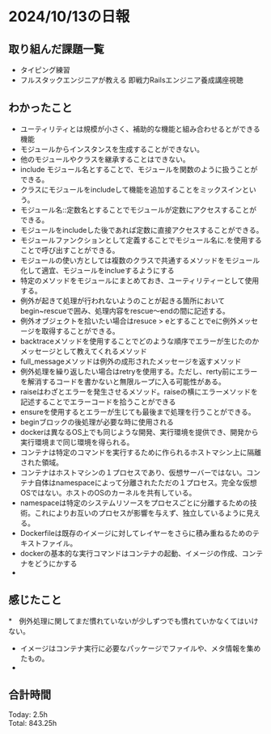 # 2024/10/13の日報
## 取り組んだ課題一覧
* タイピング練習
* フルスタックエンジニアが教える 即戦力Railsエンジニア養成講座視聴
## わかったこと
*  ユーティリティとは規模が小さく、補助的な機能と組み合わせるとができる機能
*  モジュールからインスタンスを生成することができない。
*  他のモジュールやクラスを継承することはできない。
*  include モジュール名とすることで、モジュールを関数のように扱うことができる。
  *  クラスにモジュールをincludeして機能を追加することをミックスインという。
  *  モジュール名::定数名とすることでモジュールが定数にアクセスすることができる。
  *   モジュールをincludeした後であれば定数に直接アクセスすることができる。
*  モジュールファンクションとして定義することでモジュール名に.を使用することで呼び出すことができる。
*  モジュールの使い方としては複数のクラスで共通するメソッドをモジュール化して適宜、モジュールをinclueするようにする
  *  特定のメソッドをモジュールにまとめておき、ユーティリティーとして使用する。
*  例外が起きて処理が行われないようのことが起きる箇所においてbegin~rescueで囲み、処理内容をrescue〜endの間に記述する。
*  例外オブジェクトを拾いたい場合はresuce > eとすることでeに例外メッセージを取得することができる。
*  backtraceメソッドを使用することでどのような順序でエラーが生じたのかメッセージとして教えてくれるメソッド
*  full_messageメソッドは例外の成形されたメッセージを返すメソッド
*  例外処理を繰り返したい場合はretryを使用する。ただし、rerty前にエラーを解消するコードを書かないと無限ループに入る可能性がある。
*  raiseはわざとエラーを発生させるメソッド。raiseの横にエラーメソッドを記述することでエラーコードを拾うことができる
*  ensureを使用するとエラーが生じても最後まで処理を行うことができる。
  *  beginブロックの後処理が必要な時に使用される
* dockerは異なるOS上でも同じような開発、実行環境を提供でき、開発から実行環境まで同じ環境を得られる。  
* コンテナは特定のコマンドを実行するために作られるホストマシン上に隔離された領域。
* コンテナはホストマシンの１プロセスであり、仮想サーバーではない。コンテナ自体はnamespaceによって分離されたただの１プロセス。完全な仮想OSではない。ホストのOSのカーネルを共有している。
*  namespaceは特定のシステムリソースをプロセスごとに分離するための技術。これによりお互いのプロセスが影響を与えず、独立しているように見える。
*  Dockerfileは既存のイメージに対してレイヤーをさらに積み重ねるためのテキストファイル。
*  dockerの基本的な実行コマンドはコンテナの起動、イメージの作成、コンテナをどうにかする
*    
## 感じたこと

*　例外処理に関してまだ慣れていないが少しずつでも慣れていかなくてはいけない。
* イメージはコンテナ実行に必要なパッケージでファイルや、メタ情報を集めたもの。
 *  
## 合計時間  
Today: 2.5h<br>
Total: 843.25h
